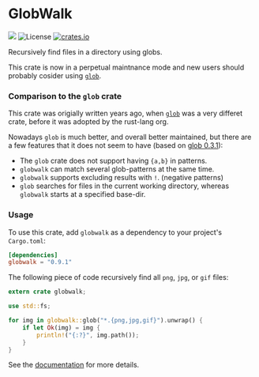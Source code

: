 # GlobWalk #

[![](https://docs.rs/globwalk/badge.svg)](https://docs.rs/globwalk/)
![License](https://img.shields.io/crates/l/globwalk.svg)
[![crates.io](https://img.shields.io/crates/v/globwalk.svg)](https://crates.io/crates/globwalk)

Recursively find files in a directory using globs.

This crate is now in a perpetual maintnance mode and new users should probably cosider using [`glob`](https://crates.io/crates/glob/).

### Comparison to the `glob` crate ###

This crate was origially written years ago, when [`glob`](https://crates.io/crates/glob/) was a very differet crate,
before it was adopted by the rust-lang org.

Nowadays `glob` is much better, and overall better maintained,
but there are a few features that it does not seem to have (based on [glob 0.3.1](https://docs.rs/glob/0.3.1/src/glob/lib.rs.html#466)):

 - The `glob` crate does not support having `{a,b}` in patterns.
 - `globwalk` can match several glob-patterns at the same time.
 - `globwalk` supports excluding results with `!`. (negative patterns)
 - `glob` searches for files in the current working directory, whereas `globwalk` starts at a specified base-dir.

### Usage ###

To use this crate, add `globwalk` as a dependency to your project's `Cargo.toml`:

```toml
[dependencies]
globwalk = "0.9.1"
```

The following piece of code recursively find all `png`, `jpg`, or `gif` files:

```rust
extern crate globwalk;

use std::fs;

for img in globwalk::glob("*.{png,jpg,gif}").unwrap() {
    if let Ok(img) = img {
        println!("{:?}", img.path());
    }
}
```

See the [documentation](https://docs.rs/globwalk/) for more details.
